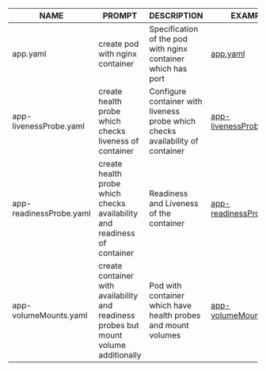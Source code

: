 | **NAME**              | **PROMPT**                     | **DESCRIPTION**                    | **EXAMPLE**                       |
|-----------------------|--------------------------------|------------------------------------|-----------------------------------|
| app.yaml | create pod with nginx container |  Specification of the pod with nginx container which has port | [app.yaml](./yaml/app.yaml) |
| app-livenessProbe.yaml | create health probe which checks liveness of container | Configure container with liveness <br> probe which checks availability of container | [app-livenessProbe.yaml](./yaml/app-livenessProbe.yaml) |    
| app-readinessProbe.yaml | create health probe which checks availability and readiness of container | Readiness and Liveness of the container | [app-readinessProbe.yaml](./yaml/app-readinessProbe.yaml) |
| app-volumeMounts.yaml | create container with availability <br> and readiness probes but mount volume additionally | Pod with container which have health probes and mount volumes | [app-volumeMounts.yaml](./yaml/app-volumeMounts.yaml) |
